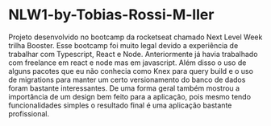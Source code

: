 # NLW1-by-Tobias-Rossi-M-ller
Projeto desenvolvido no bootcamp da rocketseat chamado Next Level Week trilha Booster.
Esse bootcamp foi muito legal devido a experiência de trabalhar com Typescript, React e Node. 
Anteriormente já havia trabalhado com freelance em react e node mas em javascript. 
Além disso o uso de alguns pacotes que eu não conhecia como Knex para query build e o uso de migrations para manter um certo versionamento do banco de dados foram bastante interessantes.
De uma forma geral também mostrou a importância de um design bem feito para a aplicação, pois mesmo tendo funcionalidades simples o resultado final é uma aplicação bastante profissional.
